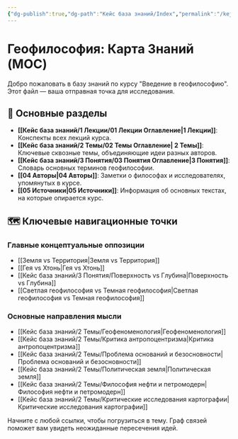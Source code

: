 ```yaml
---
{"dg-publish":true,"dg-path":"Кейс база знаний/Index","permalink":"/kejs-baza-znanij/index/"}
---
```



# Геофилософия: Карта Знаний (MOC)

Добро пожаловать в базу знаний по курсу "Введение в геофилософию". Этот файл — ваша отправная точка для исследования.

## 🧭 Основные разделы

- **[[Кейс база знаний/1 Лекции/01 Лекции Оглавление\|1 Лекции]]**: Конспекты всех лекций курса.
- **[[Кейс база знаний/2 Темы/02 Темы Оглавление\| 2 Темы]]**: Ключевые сквозные темы, объединяющие идеи разных авторов.
- **[[Кейс база знаний/3 Понятия/03 Понятия Оглавление\|3 Понятия]]**: Словарь основных терминов геофилософии.
- **[[04 Авторы\|04 Авторы]]**: Заметки о философах и исследователях, упомянутых в курсе.
- **[[05 Источники\|05 Источники]]**: Информация об основных текстах, на которые опирается курс.

## 🗺️ Ключевые навигационные точки

### Главные концептуальные оппозиции
- [[Земля vs Территория\|Земля vs Территория]]
- [[Гея vs Хтонь\|Гея vs Хтонь]]
- [[Кейс база знаний/3 Понятия/Поверхность vs Глубина\|Поверхность vs Глубина]]
- [[Светлая геофилософия vs Темная геофилософия\|Светлая геофилософия vs Темная геофилософия]]

### Основные направления мысли
- [[Кейс база знаний/2 Темы/Геофеноменология\|Геофеноменология]]
- [[Кейс база знаний/2 Темы/Критика антропоцентризма\|Критика антропоцентризма]]
- [[Кейс база знаний/2 Темы/Проблема оснований и безосновности\|Проблема оснований и безосновности]]
- [[Кейс база знаний/2 Темы/Политическая земля\|Политическая земля]]
- [[Кейс база знаний/2 Темы/Философия нефти и петромодерн\|Философия нефти и петромодерн]]
- [[Кейс база знаний/2 Темы/Критические исследования картографии\|Критические исследования картографии]]

Начните с любой ссылки, чтобы погрузиться в тему. Граф связей поможет вам увидеть неожиданные пересечения идей.




